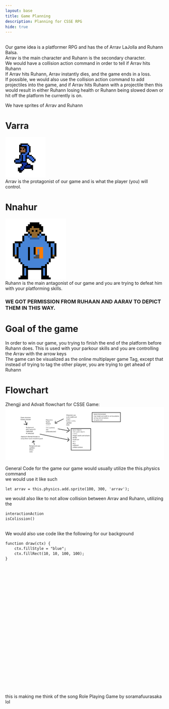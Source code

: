 ```yaml
---
layout: base
title: Game Planning
description: Planning for CSSE RPG
hide: true
---
```






<br>
Our game idea is a platformer RPG and has the  of Arrav LaJolla and Ruhann Balsa. <br>
Arrav is the main character and Ruhann is the secondary character. <br>
We would have a collision action command in order to tell if Arrav hits Ruhann <br>
If Arrav hits Ruhann, Arrav instantly dies, and the game ends in a loss. <br>
If possible, we would also use the collision action command to add projectiles into the game, and if Arrav hits Ruhann with a projectile then this would result in either Ruhann losing health or Ruhann being slowed down or hit off the platform he currently is on.


We have sprites of Arrav and Ruhann

# Varra
![Arrav](ruarav.gif)
<br>
Arrav is the protagonist of our game and is what the player (you) will control. 

# Nnahur
![Ruhann](rufat.gif)
<br>
Ruhann is the main antagonist of our game and you are trying to defeat him with your platforming skills. 


### WE GOT PERMISSION FROM RUHAAN AND AARAV TO DEPICT THEM IN THIS WAY.


# Goal of the game
In order to win our game, you trying to finish the end of the platform before Ruhann does. This is used with your parkour skills and you are controlling the Arrav with the arrow keys <br>
The game can be visualized as the online multiplayer game Tag, except that instead of trying to tag the other player, you are trying to get ahead of Ruhann <br>


# Flowchart <br>

Zhengji and Advait flowchart for CSSE Game: <br>
![Flowchart](final-flowchart.png)
<br>


General Code for the game
our game would usually utilize the this.physics command <br>
we would use it like such

```
let arrav = this.physics.add.sprite(100, 300, 'arrav');
```

we would also like to not allow collision between Arrav and Ruhann, utilizing the 
```
interactionAction
isColission()
```

<br>
We would also use code like the following for our background

```
function draw(ctx) {
    ctx.fillStyle = "blue";
    ctx.fillRect(10, 10, 100, 100);
}
```


<br>
<br>
<br>
<br>
<br>
<br>
<br>
<br>
<br>
<br>
<br>
<br>
<br>
<br>
<br>
<br>
<br>
<br>
<br>
<br>
<br>
<br>
<br>


this is making me think of the song Role Playing Game by soramafuurasaka lol


<!-- 
it worked...

thank you finally....

now its time to local host...

local host, has worked...

YESSSSSSS

THAT

WAS

SO

NICE

FINALLY

Hi guys :D
I have been told to do more index.md stuff so here have some gibberish

rip rachits friend :c

anyway have rachits github and belows his entire linkedin :D

i need to update ss but heres his linkedin link

So my buttons weere kinda not working so i inputted it into chatpgt and this is what they said to do.


<!DOCTYPE html>
<html lang="en">
<head>
  <meta charset="UTF-8">
  <meta name="viewport" content="width=device-width, initial-scale=1.0">
  <title>Buttons</title>
  <style>
    .button {
      display: inline-block;
      margin: 10px 0;
      text-decoration: none;
    }
    .button button {
      padding: 10px 20px;
      font-size: 16px;
      background-color: #007BFF;
      color: white;
      border: none;
      cursor: pointer;
      border-radius: 5px;
    }
    .button button:hover {
      background-color: #0056b3;
    }
  </style>
</head>
<body>
  <a href="https://github.com/xinjiav2/test2/blob/main/_notebooks/Foundation/B-tools_and_equipment/2023-08-22-devops_tools-verify.ipynb" target="_blank" class="button">
    <button>Validate notebook i think?</button>
  </a>

  <a href="https://www.linkedin.com/in/rachit-jaiswal-a534b5196" target="_blank" class="button">
    <button>Rachit's LinkedIn</button>
  </a>

  <a href="https://github.com/rachit-j" target="_blank" class="button">
    <button>Rachit's GitHub</button>
  </a>

  <a href="https://academicsandathleticsforall.org/team" target="_blank" class="button">
    <button>Rachit's Non-Profit</button>
  </a>

  <a href="https://ftcscorpio.com/2022-2023-members/" target="_blank" class="button">
    <button>Rachit's FTC Team Scorpio</button>
  </a>

  <p>In case you have not noticed, I am kinda addicted to anything Rachit related.</p>

  <p>Anyway, I got the signup to LinkedIn thing, so I cannot put the images of Rachit on there, sadly.</p>

  <a href="https://nighthawkcoders.github.io/portfolio_2025/devops/tools/verify" target="_blank" class="button">
    <button>Verify Tools (bc apparently we need it)</button>
  </a>
</body>
</html>

hi!
apparently i got permission to have rachit images
so im gonna add that eventually

hopefully this is a snake 

<div style="display: flex; flex-wrap: wrap; gap: 10px;">
    <a href="{{site.baseurl}}/snake" style="text-decoration: none;">
        <div style="background-color: #BBDE22; color: black; padding: 10px 20px; border-radius: 5px; font-weight: bold;">
            Snake Game
        </div>
     </a>
</div>

<br>

<div style="display: flex; flex-wrap: wrap; gap: 10px;">
    <a href="{{site.baseurl}}/problemos" style="text-decoration: none;">
        <div style="background-color: #38afad; color: black; padding: 10px 20px; border-radius: 5px; font-weight: bold;">
            Problemos
        </div>
     </a>
</div>

<br>


<div style="display: flex; flex-wrap: wrap; gap: 10px;">
    <a href="{{site.baseurl}}/sxc" style="text-decoration: none;">
        <div style="background-color: #38afad; color: black; padding: 10px 20px; border-radius: 5px; font-weight: bold;">
            panel thing
        </div>
     </a>
</div>

<br>

<div style="display: flex; flex-wrap: wrap; gap: 10px;">
    <a href="{{site.baseurl}}/ntps" style="text-decoration: none;">
        <div style="background-color: #38afad; color: black; padding: 10px 20px; border-radius: 5px; font-weight: bold;">
            Code That You Get if You Press ctrl+u on Chrome New Tab (doesent work lol its just the code and you cant even see it)
        </div>
     </a>
</div>

<br>


<a href="/ithw.html">View Notebook</a>


-->